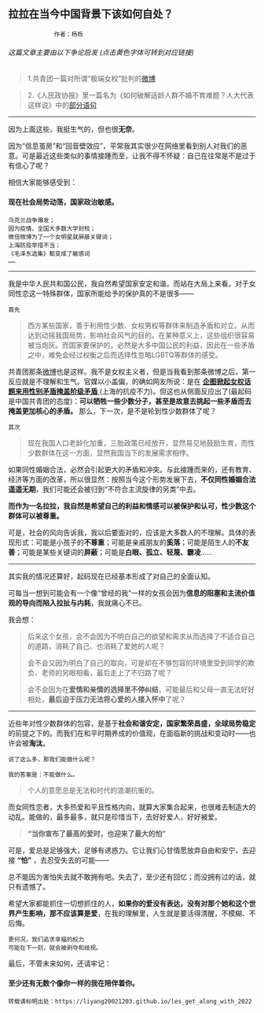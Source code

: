 ## 拉拉在当今中国背景下该如何自处？
```
             作者：杨栎
```

###### 这篇文章主要由以下争论启发 _(点击黄色字体可转到对应链接)_

>1.共青团一篇对所谓“极端女权”批判的[微博](https://weibo.com/3937348351/Lo9zyhPn5)

>2.《人民政协报》里一篇名为《如何破解适龄人群不婚不育难题？人大代表这样说》中的[部分语句](https://liyang20021203.github.io/Some_thought/image.png)

---

因为上面这些，我挺生气的，但也很**无奈**。

因为“信息茧房”和“回音壁效应”，平常我其实很少在网络里看到别人对我们的恶意。可是最近这些类似的事情接踵而至，让我不得不怀疑：自己在往常是不是过于有信心了呢？

相信大家能够感受到：

#### 现在社会局势动荡，国家政治敏感。

```
乌克兰战争爆发；
因为疫情，全国大多数大学封校；
微信微博为了一个女明星就屏蔽关键词；
上海防疫举措不当；
《毛泽东选集》都变成了敏感词
……
```

---

我是中华人民共和国公民，我自然希望国家安定和谐。而站在大局上来看，对于女同性恋这一特殊群体，国家所能给予的保护真的不是很多——

```
首先
```

>西方某些国家，善于利用性少数、女权男权等群体来制造矛盾和对立，从而达到动摇我国局势，影响社会风气的目的。在某种意义上，这些组织很容易被当炮灰。而国家要保护的，必然是大多中国公民的利益，因此在一些矛盾之中，难免会经过权衡之后而选择性忽略LGBTQ等群体的感受。

共青团那条[微博](https://weibo.com/3937348351/Lo9zyhPn5)也是这样。我不是女权主义者，但是当我看到那条微博之后，第一反应就是不理解和生气。官媒以小盖偏，的确如网友所说：是在 [**企图掀起女权话题来用性别矛盾掩盖阶级矛盾** ](https://zhuanlan.zhihu.com/p/498354232)(上海的抗疫不力)。但这也从侧面反应出了(最起码是中国共青团的态度)：**可以牺牲一些少数分子，甚至是故意去挑起一些矛盾而去掩盖更加核心的矛盾。** 那么，下一次，是不是轮到性少数群体了呢？

```
其次
```

>现在我国人口老龄化加重，三胎政策已经放开，显然易见地鼓励生育，而性少数群体在这一方面，显然我国当下的发展需求相悖。

如果同性婚姻合法，必然会引起更大的矛盾和冲突。与此接踵而来的，还有教育、经济等方面的改革，所以很显然：按照当今这个形势发展下去，**不仅同性婚姻合法遥遥无期**，我们可能还会被归到“不符合主流旋律的另类”中去。

**而作为一名拉拉，我自然是希望自己的利益和情感可以被保护和认可，性少数这个群体可以被尊重。**

可是，社会的风向告诉我，我以后要面对的，应该是大多数人的不理解。具体的表现形式：可能是小孩子的**不尊重**；可能是亲戚朋友的**奚落**；可能是陌生人的**不友善**；可能是某些关键词的**屏蔽**；可能是**白眼、孤立、轻蔑、霸凌**……

---
其实我的情况还算好，起码现在已经基本形成了对自己的全面认知。

可每当一想到可能会有一个像“曾经的我”一样的女孩会因为**信息的阻塞和主流价值观的导向而陷入拉扯与内耗**，我就痛心不已。

我会想：

>后来这个女孩，会不会因为不明白自己的欲望和需求从而选择了不适合自己的道路，消耗了自己、也消耗了爱她的人呢？
>
>会不会又因为明白了自己的取向，可是却在不够包容的环境里受到同学的欺负、老师的另眼相看，最后走上了不归路了呢？
>
>会不会因为在**爱情和亲情的选择里不停纠结**，可能最后和父母一直无法好好相处，**最后迫于压力无法将心爱的人搂入怀中**了呢？


---

近些年对性少数群体的包容，是基于**社会和谐安定，国家繁荣昌盛，全球局势稳定**的前提之下的。而我们在和平时期养成的价值观，在面临新的挑战和变动时——也许会被**淘汰**。

```
说了这么多，那我们能做什么呢？

我的答案是：不能做什么。
```

>个人的意愿总是无法和时代的浪潮抗衡的。

而女同性恋者，大多热爱和平且性格内向，就算大家集合起来，也很难去制造大的动乱。能做的，最多最多，就只是珍惜当下，去好好爱人，好好被爱。

>**“当你宣布了最高的爱时，也迎来了最大的怕”**

可是，爱总是足够强大，足够有诱惑力。它让我们心甘情愿放弃自由和安宁，去迎接 **“怕”** ，去忍受失去的可能——

总不能因为害怕失去就不敢拥有吧。失去了，至少还有回忆；而没拥有过的话，就只有遗憾了。

希望大家都能抓住一切想抓住的人，**如果你的爱没有表达，没有对那个她和这个世界产生影响，那不应该算是爱**，在我的理解里，人生就是要活得清醒，不模糊、不后悔。

```
更何况，我们追求幸福的权力
可能在下一刻，就会被剥夺和歧视。
```

最后，不管未来如何，还请牢记：
####  **至少还有无数个像你一样的我在陪伴着你**。

```
转载请标明出处：https://liyang20021203.github.io/les_get_along_with_2022
```

